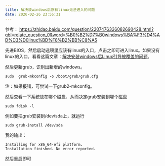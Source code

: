 ```yaml
---
title: 解决装windows后原有linux无法进入的问题
date: 2020-02-26 23:56:31
---
```


参考：
<https://zhidao.baidu.com/question/2207476336082690428.html?qbl=relate_question_0&word=%B0%B2%D7%B0windows%BA%F3%D4%AD%D3%D0linux%BD%F8%B2%BB%C8%A5>

先进BIOS，然后启动选项里应该有linux的入口，点击之即可进入linux。如果没有linux的入口，看看这篇文章：[解决安装windows后Linux引导被覆盖的问题](https://blog.csdn.net/qq_41961459/article/details/108927627)。

然后更新grub，识别出新增的windows。

```shell
sudo  grub-mkconfig -o /boot/grub/grub.cfg
```

注：如果报错，可尝试一下grub2-mkconfig。

然后查看一下系统放在哪个磁盘，从而决定grub安装到哪个磁盘

```shell
sudo fdisk -l
```

例如要把grub安装到/dev/sda上，就运行

```shell
sudo grub-install /dev/sda
```

我的输出：

```text
Installing for x86_64-efi platform.
Installation finished. No error reported.
```

然后重启即可
